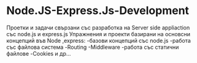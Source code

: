 # Node.JS-Express.Js-Development
Проетки и задачи свързани със разработка на Server side appliaction със node.js и express.js
Упражнения и проекти базирани на основсни концепций във Node ,express:
-базови концепций със node.js
-работа със файлова система
-Routing
-Middleware
-работа със статични файлове
-Cookies и др...
